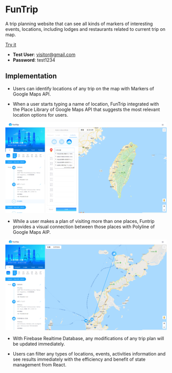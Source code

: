 # FunTrip

A trip planning website that can see all kinds of markers of interesting events, locations, including lodges and restaurants related to current trip on map.<br />

[Try it](https://funtrip-3d235.firebaseapp.com/)

* **Test User**: visitor@gmail.com
* **Password**: test1234

## Implementation

 * Users can identify locations of any trip on the map with Markers of Google Maps API.

 * When a user starts typing a name of location, FunTrip integrated with the Place Library of Google Maps API that suggests the most relevant location options for users.

![1](./screenshot/autocomplete.jpg)

 * While a user makes a plan of visiting more than one places, Funtrip provides a visual connection between those places  with Polyline of Google Maps AIP.

![1](./screenshot/polyline.jpg)

 * With Firebase Realtime Database, any modifications of any trip plan will be updated immediately.

 * Users can filter any types of locations, events, activities information and see results immediately with the efficiency and benefit of state management from React.
